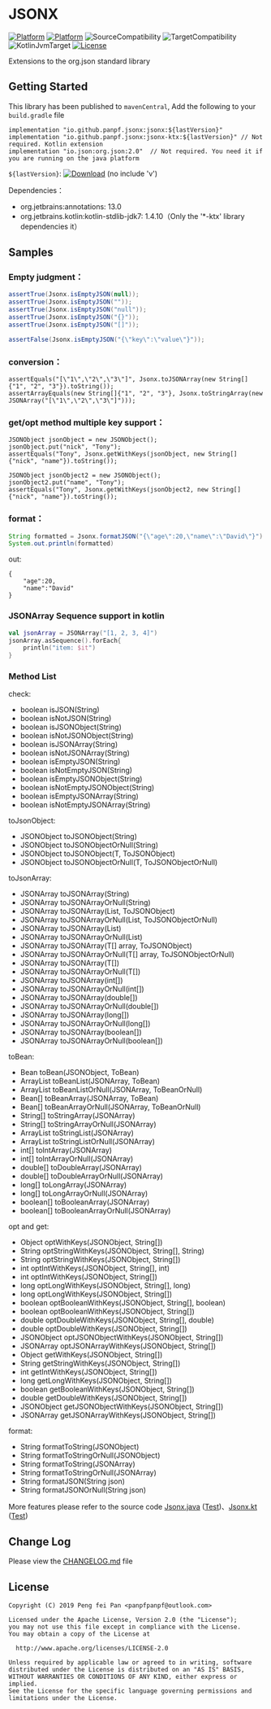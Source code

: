 # JSONX

[![Platform][platform_java_icon]][platform_java_link]
[![Platform][platform_kotlin_icon]][platform_kotlin_link]
![SourceCompatibility][source_compatibility_icon]
![TargetCompatibility][target_compatibility_icon]
![KotlinJvmTarget][kotlin_jvmtarget_icon]
[![License][license_icon]][license_link]

Extensions to the org.json standard library

## Getting Started

This library has been published to `mavenCentral`, Add the following to your `build.gradle` file
```grovvy
implementation "io.github.panpf.jsonx:jsonx:${lastVersion}"
implementation "io.github.panpf.jsonx:jsonx-ktx:${lastVersion}" // Not required. Kotlin extension
implementation "io.json:org.json:2.0"  // Not required. You need it if you are running on the java platform
```

`${lastVersion}`: [![Download][release_icon]][release_link] (no include 'v')

Dependencies：
* org.jetbrains:annotations: 13.0
* org.jetbrains.kotlin:kotlin-stdlib-jdk7: 1.4.10（Only the '\*-ktx' library dependencies it）

## Samples

### Empty judgment：
```java
assertTrue(Jsonx.isEmptyJSON(null));
assertTrue(Jsonx.isEmptyJSON(""));
assertTrue(Jsonx.isEmptyJSON("null"));
assertTrue(Jsonx.isEmptyJSON("{}"));
assertTrue(Jsonx.isEmptyJSON("[]"));

assertFalse(Jsonx.isEmptyJSON("{\"key\":\"value\"}"));
```

### conversion：
```
assertEquals("[\"1\",\"2\",\"3\"]", Jsonx.toJSONArray(new String[]{"1", "2", "3"}).toString());
assertArrayEquals(new String[]{"1", "2", "3"}, Jsonx.toStringArray(new JSONArray("[\"1\",\"2\",\"3\"]")));
```

### get/opt method multiple key support：
```
JSONObject jsonObject = new JSONObject();
jsonObject.put("nick", "Tony");
assertEquals("Tony", Jsonx.getWithKeys(jsonObject, new String[]{"nick", "name"}).toString());

JSONObject jsonObject2 = new JSONObject();
jsonObject2.put("name", "Tony");
assertEquals("Tony", Jsonx.getWithKeys(jsonObject2, new String[]{"nick", "name"}).toString());
```

### format：
```java
String formatted = Jsonx.formatJSON("{\"age\":20,\"name\":\"David\"}")
System.out.println(formatted)
```
out:
```
{
    "age":20,
    "name":"David"
}
```

### JSONArray Sequence support in kotlin
```kotlin
val jsonArray = JSONArray("[1, 2, 3, 4]")
jsonArray.asSequence().forEach{
    println("item: $it")
}
```

### Method List

check:
* boolean isJSON(String)
* boolean isNotJSON(String)
* boolean isJSONObject(String)
* boolean isNotJSONObject(String)
* boolean isJSONArray(String)
* boolean isNotJSONArray(String)
* boolean isEmptyJSON(String)
* boolean isNotEmptyJSON(String)
* boolean isEmptyJSONObject(String)
* boolean isNotEmptyJSONObject(String)
* boolean isEmptyJSONArray(String)
* boolean isNotEmptyJSONArray(String)

toJsonObject:
* JSONObject toJSONObject(String)
* JSONObject toJSONObjectOrNull(String)
* <T> JSONObject toJSONObject(T, ToJSONObject<T>)
* <T> JSONObject toJSONObjectOrNull(T, ToJSONObjectOrNull<T>)

toJsonArray:
* JSONArray toJSONArray(String)
* JSONArray toJSONArrayOrNull(String)
* <T> JSONArray toJSONArray(List<T>, ToJSONObject<T>)
* <T> JSONArray toJSONArrayOrNull(List<T>, ToJSONObjectOrNull<T>)
* <T> JSONArray toJSONArray(List<T>)
* <T> JSONArray toJSONArrayOrNull(List<T>)
* <T> JSONArray toJSONArray(T[] array, ToJSONObject<T>)
* <T> JSONArray toJSONArrayOrNull(T[] array, ToJSONObjectOrNull<T>)
* <T> JSONArray toJSONArray(T[])
* <T> JSONArray toJSONArrayOrNull(T[])
* JSONArray toJSONArray(int[]) 
* JSONArray toJSONArrayOrNull(int[])
* JSONArray toJSONArray(double[]) 
* JSONArray toJSONArrayOrNull(double[])
* JSONArray toJSONArray(long[])
* JSONArray toJSONArrayOrNull(long[])
* JSONArray toJSONArray(boolean[])
* JSONArray toJSONArrayOrNull(boolean[])

toBean:
* <Bean> Bean toBean(JSONObject, ToBean<Bean>)
* <Bean> ArrayList<Bean> toBeanList(JSONArray, ToBean<Bean>)
* <Bean> ArrayList<Bean> toBeanListOrNull(JSONArray, ToBeanOrNull<Bean>)
* <Bean> Bean[] toBeanArray(JSONArray, ToBean<Bean>)
* <Bean> Bean[] toBeanArrayOrNull(JSONArray, ToBeanOrNull<Bean>)
* String[] toStringArray(JSONArray)
* String[] toStringArrayOrNull(JSONArray)
* ArrayList<String> toStringList(JSONArray)
* ArrayList<String> toStringListOrNull(JSONArray)
* int[] toIntArray(JSONArray)
* int[] toIntArrayOrNull(JSONArray)
* double[] toDoubleArray(JSONArray)
* double[] toDoubleArrayOrNull(JSONArray)
* long[] toLongArray(JSONArray)
* long[] toLongArrayOrNull(JSONArray)
* boolean[] toBooleanArray(JSONArray)
* boolean[] toBooleanArrayOrNull(JSONArray)

opt and get:
* Object optWithKeys(JSONObject, String[])
* String optStringWithKeys(JSONObject, String[], String)
* String optStringWithKeys(JSONObject, String[])
* int optIntWithKeys(JSONObject, String[], int)
* int optIntWithKeys(JSONObject, String[])
* long optLongWithKeys(JSONObject, String[], long)
* long optLongWithKeys(JSONObject, String[])
* boolean optBooleanWithKeys(JSONObject, String[], boolean)
* boolean optBooleanWithKeys(JSONObject, String[])
* double optDoubleWithKeys(JSONObject, String[], double)
* double optDoubleWithKeys(JSONObject, String[])
* JSONObject optJSONObjectWithKeys(JSONObject, String[])
* JSONArray optJSONArrayWithKeys(JSONObject, String[])
* Object getWithKeys(JSONObject, String[])
* String getStringWithKeys(JSONObject, String[])
* int getIntWithKeys(JSONObject, String[])
* long getLongWithKeys(JSONObject, String[])
* boolean getBooleanWithKeys(JSONObject, String[])
* double getDoubleWithKeys(JSONObject, String[])
* JSONObject getJSONObjectWithKeys(JSONObject, String[]) 
* JSONArray getJSONArrayWithKeys(JSONObject, String[])

format:
* String formatToString(JSONObject)
* String formatToStringOrNull(JSONObject)
* String formatToString(JSONArray)
* String formatToStringOrNull(JSONArray)
* String formatJSON(String json)
* String formatJSONOrNull(String json)

More features please refer to the source code [Jsonx.java] ([Test][JsonxTest.java])、[Jsonx.kt] ([Test][JsonxTest.kt])

## Change Log

Please view the [CHANGELOG.md] file

## License
    Copyright (C) 2019 Peng fei Pan <panpfpanpf@outlook.com>

    Licensed under the Apache License, Version 2.0 (the "License");
    you may not use this file except in compliance with the License.
    You may obtain a copy of the License at

      http://www.apache.org/licenses/LICENSE-2.0

    Unless required by applicable law or agreed to in writing, software
    distributed under the License is distributed on an "AS IS" BASIS,
    WITHOUT WARRANTIES OR CONDITIONS OF ANY KIND, either express or implied.
    See the License for the specific language governing permissions and
    limitations under the License.


[platform_java_icon]: https://img.shields.io/badge/Platform-Java-red.svg
[platform_java_link]: https://www.java.com
[platform_kotlin_icon]: https://img.shields.io/badge/Platform-Kotlin-blue.svg
[platform_kotlin_link]: http://kotlinlang.org
[source_compatibility_icon]: https://img.shields.io/badge/SourceCompatibility-1.7-red.svg
[target_compatibility_icon]: https://img.shields.io/badge/TargetCompatibility-1.7-red.svg
[kotlin_jvmtarget_icon]: https://img.shields.io/badge/KotlinJvmTarget-1.6-red.svg
[license_icon]: https://img.shields.io/badge/License-Apache%202-blue.svg
[license_link]: https://www.apache.org/licenses/LICENSE-2.0

[release_icon]: https://img.shields.io/maven-central/v/io.github.panpf.jsonx/jsonx
[release_link]: https://repo1.maven.org/maven2/io/github/panpf/jsonx/

[Jsonx.java]: jsonx/src/main/java/com/github/panpf/jsonx/Jsonx.java
[JsonxTest.java]: jsonx/src/test/java/com/github/panpf/jsonx/test/JsonxTest.java
[Jsonx.kt]: jsonx-ktx/src/main/java/com/github/panpf/jsonx/Jsonx.kt
[JsonxTest.kt]: jsonx-ktx/src/test/java/com/github/panpf/jsonx/test/JsonxTest.kt

[CHANGELOG.md]: CHANGELOG.md
